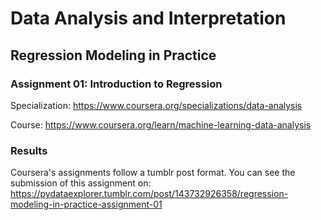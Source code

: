 # Data Analysis and Interpretation

## Regression Modeling in Practice

### Assignment 01: Introduction to Regression

Specialization: https://www.coursera.org/specializations/data-analysis

Course: https://www.coursera.org/learn/machine-learning-data-analysis

### Results

Coursera's assignments follow a tumblr post format. You can see the submission
of this assignment on:
https://pydataexplorer.tumblr.com/post/143732926358/regression-modeling-in-practice-assignment-01

